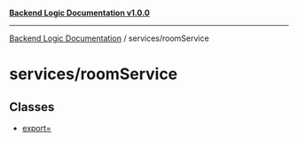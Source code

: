 [**Backend Logic Documentation v1.0.0**](../../README.md)

***

[Backend Logic Documentation](../../README.md) / services/roomService

# services/roomService

## Classes

- [export=](classes/export=.md)
